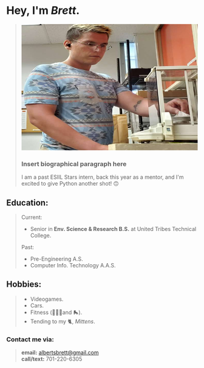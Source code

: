# Hey, I'm *Brett*.
> <img src="Brett.jpg" width="500" height="333">
> 
> ### Insert biographical paragraph here
> 
> I am a past ESIIL Stars intern, back this year as a mentor, and I'm excited to give Python another shot! 🙃

## Education:
> Current: 
> - Senior in **Env. Science & Research B.S.** at United Tribes Technical College.
> 
> Past: 
> - Pre-Engineering A.S.
> - Computer Info. Technology A.A.S.


## Hobbies:
> - Videogames. 
> - Cars. 
> - Fitness (🏋🏼‍♂️and 🛼). 
> - Tending to my 🐈, *Mittens*. 



### **Contact me via:**
> **email:** albertsbrett@gmail.com  
> **call/text:** 701-220-6305  
